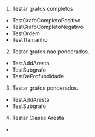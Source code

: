 1. Testar grafos completos
  - TestGrafoCompletoPositivo
  - TestGrafoCompletoNegativo
  - TestOrdem
  - TestTtamanho
2. Testar grafos nao ponderados.
  - TestAddAresta
  - TestSubgrafo
  - TestDeProfundidade
3. Testar grafos ponderados.
  - TestAddAresta
  - TestSubgrafo
4. Testar Classe Aresta
  - 
